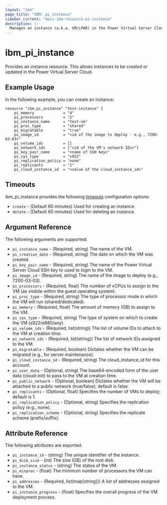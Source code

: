```yaml
---
layout: "ibm"
page_title: "IBM: pi_instance"
sidebar_current: "docs-ibm-resource-pi-instance"
description: |-
  Manages an instance (a.k.a. VM/LPAR) in the Power Virtual Server Cloud.
---
```


# ibm\_pi_instance

Provides an instance resource. This allows instances to be created or updated in the Power Virtual Server Cloud.

## Example Usage

In the following example, you can create an instance:

```hcl
resource "ibm_pi_instance" "test-instance" {
    pi_memory             = "4"
    pi_processors         = "2"
    pi_instance_name      = "test-vm"
    pi_proc_type          = "shared"
    pi_migratable         = "true"
    pi_image_id           = "<id of the image to deploy - e.g., 7200-03-03>"
    pi_volume_ids         = []
    pi_network_ids        = ["<id of the VM's network IDs>"]
    pi_key_pair_name      = "<name of SSH key>"
    pi_sys_type           = "s922"
    pi_replication_policy = "none"
    pi_replicants         = "1"
    pi_cloud_instance_id  = "<value of the cloud_instance_id>"
```

## Timeouts

ibm_pi_instance provides the following [timeouts](https://www.terraform.io/docs/configuration/resources.html#timeouts) configuration options:

* `create` - (Default 60 minutes) Used for creating an instance.
* `delete` - (Default 60 minutes) Used for deleting an instance.

## Argument Reference

The following arguments are supported:

* `pi_instance_name` - (Required, string) The name of the VM.
* `pi_creation_date` - (Required, string) The date on which the VM was created.
* `pi_key_pair_name` - (Required, string) The name of the Power Virtual Server Cloud SSH key to used to login to the VM.
* `pi_image_id` - (Required, string) The name of the image to deploy (e.g., 7200-03-03).
* `pi_processors` - (Required, float) The number of vCPUs to assign to the VM (as visibile within the guest operating system).
* `pi_proc_type` - (Required, string) The type of processor mode in which the VM will run (shared/dedicated).
* `pi_memory` - (Required, float) The amount of memory (GB) to assign to the VM.
* `pi_sys_type` - (Required, string) The type of system on which to create the VM (s922/e880/any).
* `pi_volume_ids` - (Required, list(string)) The list of volume IDs to attach to the VM at creation time.
* `pi_network_ids` - (Required, list(string)) The list of network IDs assigned to the VM.
* `pi_migratable` - (Required, boolean) Dictates whether the VM can be migrated (e.g., for server maintenance).
* `pi_cloud_instance_id` - (Required, string) The cloud_instance_id for this account.
* `pi_user_data` - (Optional, string) The base64-encoded form of the user data (cloud-init) to pass to the VM at creation time.
* `pi_public_network` - (Optional, boolean) Dictates whether the VM will be attached to a public network (true/false); default is false.
* `pi_replicants` - (Optional, float) Specifies the number of VMs to deploy; default is 1.
* `pi_replication_policy` - (Optional, string) Specifies the replication policy (e.g., none).
* `pi_replication_scheme` - (Optional, string) Specifies the replicate scheme (prefix/suffix).

## Attribute Reference

The following attributes are exported:

* `pi_instance_id` - (string) The unique identifier of the instance.
* `pi_disk_size` - (int) The size (GB) of the root disk.
* `pi_instance_status` - (string) The status of the VM.
* `pi_minproc` - (float) The minimum number of processors the VM can have.
* `pi_addresses` - (Required, list(map[string])) A list of addresses assigned to the VM.
* `pi_instance_progress` - (float) Specifies the overall progress of the VM deployment process.
